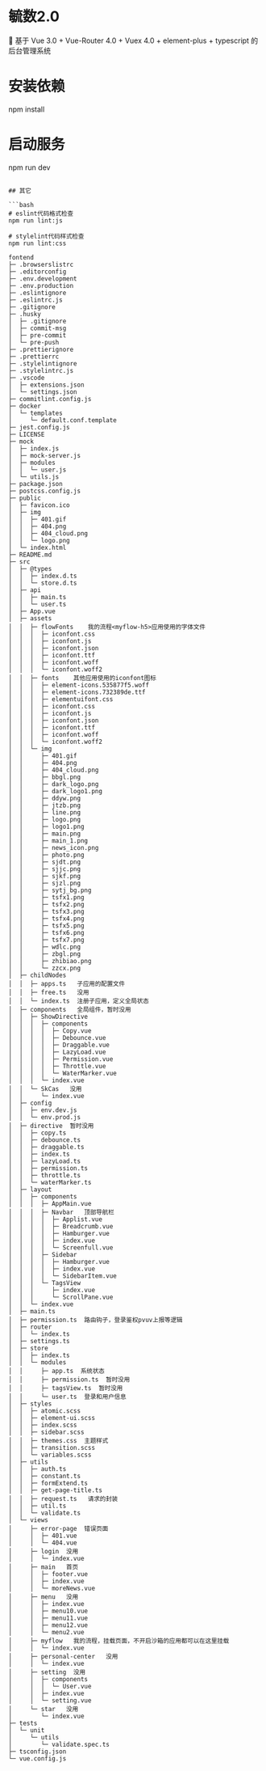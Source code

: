 # 毓数2.0

🎉 基于 Vue 3.0 + Vue-Router 4.0 + Vuex 4.0 + element-plus + typescript 的后台管理系统

# 安装依赖
npm install


# 启动服务
npm run dev
```

## 其它

```bash
# eslint代码格式检查
npm run lint:js

# stylelint代码样式检查
npm run lint:css
```



```
fontend
├─ .browserslistrc
├─ .editorconfig
├─ .env.development
├─ .env.production
├─ .eslintignore
├─ .eslintrc.js
├─ .gitignore
├─ .husky
│  ├─ .gitignore
│  ├─ commit-msg
│  ├─ pre-commit
│  └─ pre-push
├─ .prettierignore
├─ .prettierrc
├─ .stylelintignore
├─ .stylelintrc.js
├─ .vscode
│  ├─ extensions.json
│  └─ settings.json
├─ commitlint.config.js
├─ docker
│  └─ templates
│     └─ default.conf.template   
├─ jest.config.js
├─ LICENSE
├─ mock
│  ├─ index.js
│  ├─ mock-server.js
│  ├─ modules
│  │  └─ user.js
│  └─ utils.js
├─ package.json
├─ postcss.config.js
├─ public
│  ├─ favicon.ico
│  ├─ img
│  │  ├─ 401.gif
│  │  ├─ 404.png
│  │  ├─ 404_cloud.png
│  │  └─ logo.png
│  └─ index.html
├─ README.md
├─ src
│  ├─ @types
│  │  ├─ index.d.ts
│  │  └─ store.d.ts
│  ├─ api
│  │  ├─ main.ts
│  │  └─ user.ts
│  ├─ App.vue
│  ├─ assets
│  │  ├─ flowFonts    我的流程<myflow-h5>应用使用的字体文件
│  │  │  ├─ iconfont.css
│  │  │  ├─ iconfont.js
│  │  │  ├─ iconfont.json
│  │  │  ├─ iconfont.ttf
│  │  │  ├─ iconfont.woff
│  │  │  └─ iconfont.woff2
│  │  ├─ fonts    其他应用使用的iconfont图标
│  │  │  ├─ element-icons.535877f5.woff
│  │  │  ├─ element-icons.732389de.ttf
│  │  │  ├─ elementuifont.css
│  │  │  ├─ iconfont.css
│  │  │  ├─ iconfont.js
│  │  │  ├─ iconfont.json
│  │  │  ├─ iconfont.ttf
│  │  │  ├─ iconfont.woff
│  │  │  └─ iconfont.woff2
│  │  └─ img
│  │     ├─ 401.gif
│  │     ├─ 404.png
│  │     ├─ 404_cloud.png
│  │     ├─ bbgl.png
│  │     ├─ dark_logo.png
│  │     ├─ dark_logo1.png
│  │     ├─ ddyw.png
│  │     ├─ jtzb.png
│  │     ├─ line.png
│  │     ├─ logo.png
│  │     ├─ logo1.png
│  │     ├─ main.png
│  │     ├─ main_1.png
│  │     ├─ news_icon.png
│  │     ├─ photo.png
│  │     ├─ sjdt.png
│  │     ├─ sjjc.png
│  │     ├─ sjkf.png
│  │     ├─ sjzl.png
│  │     ├─ sytj_bg.png
│  │     ├─ tsfx1.png
│  │     ├─ tsfx2.png
│  │     ├─ tsfx3.png
│  │     ├─ tsfx4.png
│  │     ├─ tsfx5.png
│  │     ├─ tsfx6.png
│  │     ├─ tsfx7.png
│  │     ├─ wdlc.png
│  │     ├─ zbgl.png
│  │     ├─ zhibiao.png
│  │     └─ zzcx.png
│  ├─ childNodes
│  │  ├─ apps.ts   子应用的配置文件
│  │  ├─ free.ts   没用
│  │  └─ index.ts  注册子应用，定义全局状态
│  ├─ components   全局组件，暂时没用
│  │  ├─ ShowDirective
│  │  │  ├─ components
│  │  │  │  ├─ Copy.vue
│  │  │  │  ├─ Debounce.vue
│  │  │  │  ├─ Draggable.vue
│  │  │  │  ├─ LazyLoad.vue
│  │  │  │  ├─ Permission.vue
│  │  │  │  ├─ Throttle.vue
│  │  │  │  └─ WaterMarker.vue
│  │  │  └─ index.vue
│  │  └─ SkCas   没用
│  │     └─ index.vue
│  ├─ config
│  │  ├─ env.dev.js
│  │  └─ env.prod.js
│  ├─ directive  暂时没用
│  │  ├─ copy.ts
│  │  ├─ debounce.ts
│  │  ├─ draggable.ts
│  │  ├─ index.ts
│  │  ├─ lazyLoad.ts
│  │  ├─ permission.ts
│  │  ├─ throttle.ts
│  │  └─ waterMarker.ts
│  ├─ layout
│  │  ├─ components
│  │  │  ├─ AppMain.vue
│  │  │  ├─ Navbar   顶部导航栏
│  │  │  │  ├─ Applist.vue
│  │  │  │  ├─ Breadcrumb.vue
│  │  │  │  ├─ Hamburger.vue
│  │  │  │  ├─ index.vue
│  │  │  │  └─ Screenfull.vue
│  │  │  ├─ Sidebar
│  │  │  │  ├─ Hamburger.vue
│  │  │  │  ├─ index.vue
│  │  │  │  └─ SidebarItem.vue
│  │  │  └─ TagsView
│  │  │     ├─ index.vue
│  │  │     └─ ScrollPane.vue
│  │  └─ index.vue
│  ├─ main.ts
│  ├─ permission.ts  路由钩子，登录鉴权pvuv上报等逻辑
│  ├─ router
│  │  └─ index.ts
│  ├─ settings.ts
│  ├─ store
│  │  ├─ index.ts
│  │  └─ modules
│  │     ├─ app.ts  系统状态
│  │     ├─ permission.ts  暂时没用
│  │     ├─ tagsView.ts  暂时没用
│  │     └─ user.ts  登录和用户信息
│  ├─ styles
│  │  ├─ atomic.scss
│  │  ├─ element-ui.scss
│  │  ├─ index.scss
│  │  ├─ sidebar.scss
│  │  ├─ themes.css  主题样式
│  │  ├─ transition.scss
│  │  └─ variables.scss
│  ├─ utils
│  │  ├─ auth.ts
│  │  ├─ constant.ts
│  │  ├─ formExtend.ts
│  │  ├─ get-page-title.ts
│  │  ├─ request.ts   请求的封装
│  │  ├─ util.ts
│  │  └─ validate.ts
│  └─ views
│     ├─ error-page  错误页面
│     │  ├─ 401.vue
│     │  └─ 404.vue
│     ├─ login  没用
│     │  └─ index.vue
│     ├─ main   首页
│     │  ├─ footer.vue
│     │  ├─ index.vue
│     │  └─ moreNews.vue
│     ├─ menu   没用
│     │  ├─ index.vue
│     │  ├─ menu10.vue
│     │  ├─ menu11.vue
│     │  ├─ menu12.vue
│     │  └─ menu2.vue
│     ├─ myflow   我的流程，挂载页面，不开启沙箱的应用都可以在这里挂载
│     │  └─ index.vue
│     ├─ personal-center   没用
│     │  └─ index.vue
│     ├─ setting  没用
│     │  ├─ components
│     │  │  └─ User.vue
│     │  ├─ index.vue
│     │  └─ setting.vue
│     └─ star   没用
│        └─ index.vue
├─ tests
│  └─ unit
│     └─ utils
│        └─ validate.spec.ts
├─ tsconfig.json
└─ vue.config.js

```